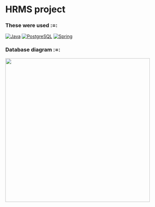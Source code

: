 # HRMS project

### These were used :=:
[![Java](https://img.shields.io/badge/Java-ED8B00?style=for-the-badge&logo=java&logoColor=white)](https://www.java.com/)
[![PostgreSQL](https://img.shields.io/badge/PostgreSQL-316192?style=for-the-badge&logo=postgresql&logoColor=white)](https://www.postgresql.org/)
[![Spring](https://img.shields.io/badge/Spring-6DB33F?style=for-the-badge&logo=spring&logoColor=white)](https://spring.io/)

### Database diagram :=:
<img width="450" src="https://github.com/hus3y1n/hrms_project/blob/main/HrmsDB/hrms.pgerd.png">
